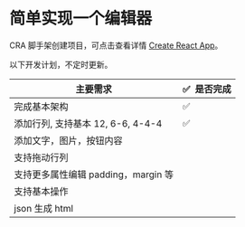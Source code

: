 # 简单实现一个编辑器

CRA 脚手架创建项目，可点击查看详情 [Create React App](https://github.com/facebook/create-react-app)。

以下开发计划，不定时更新。

 主要需求 | ✅  &nbsp;是否完成
---|---
完成基本架构 | ✅ 
添加行列, 支持基本 12, 6-6, 4-4-4 | ✅
添加文字，图片，按钮内容 | 
支持拖动行列 | 
支持更多属性编辑 padding，margin 等 | 
支持基本操作 | 
json 生成 html | 
